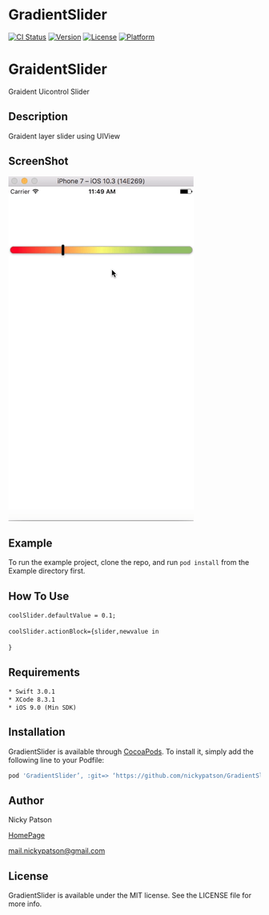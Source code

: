 # GradientSlider

[![CI Status](http://img.shields.io/travis/nickypatson/GradientSlider.svg?style=flat)](https://travis-ci.org/nickypatson/GradientSlider)
[![Version](https://img.shields.io/cocoapods/v/GradientSlider.svg?style=flat)](http://cocoapods.org/pods/GradientSlider)
[![License](https://img.shields.io/cocoapods/l/GradientSlider.svg?style=flat)](http://cocoapods.org/pods/GradientSlider)
[![Platform](https://img.shields.io/cocoapods/p/GradientSlider.svg?style=flat)](http://cocoapods.org/pods/GradientSlider)



# GraidentSlider

Graident Uicontrol Slider 

## Description

Graident layer slider using UIView

## ScreenShot

![Alt text](/gif.gif?raw=true "Optional Title")

## Example

To run the example project, clone the repo, and run `pod install` from the Example directory first.


## How To Use

```
coolSlider.defaultValue = 0.1;

coolSlider.actionBlock={slider,newvalue in

}
```

## Requirements

```
* Swift 3.0.1
* XCode 8.3.1
* iOS 9.0 (Min SDK)
```

## Installation

GradientSlider is available through [CocoaPods](http://cocoapods.org). To install
it, simply add the following line to your Podfile:

```ruby
pod 'GradientSlider’, :git=> ‘https://github.com/nickypatson/GradientSlider’
```

## Author

Nicky Patson

[HomePage](http://about.me/nickypatson)

<mail.nickypatson@gmail.com>


## License

GradientSlider is available under the MIT license. See the LICENSE file for more info.
